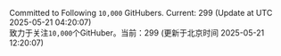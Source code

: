 Committed to Following `10,000` GitHubers. Current: <!-- FOLLOWING_COUNT -->299<!-- FOLLOWING_COUNT --> (Update at UTC <!-- LAST_UPDATED -->2025-05-21 04:20:07<!-- LAST_UPDATED -->)<br>
致力于关注`10,000`个GitHuber。当前：<!-- FOLLOWING_COUNT -->299<!-- FOLLOWING_COUNT --> (更新于北京时间 <!-- LAST_UPDATED_CST -->2025-05-21 12:20:07<!-- LAST_UPDATED_CST -->)
